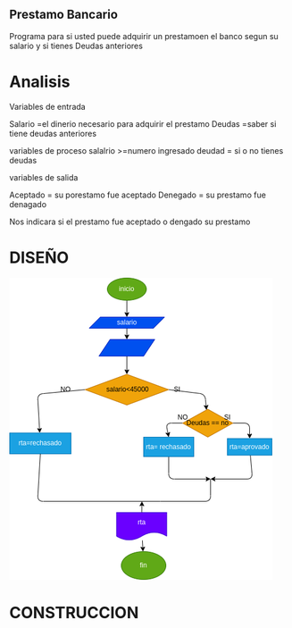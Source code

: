 ## Prestamo Bancario
Programa para si usted puede adquirir un prestamoen el banco segun su salario y si tienes Deudas anteriores
# Analisis

Variables de entrada

Salario =el dinerio necesario para adquirir el prestamo
Deudas  =saber si tiene deudas anteriores

variables de proceso 
salalrio >=numero ingresado 
deudad = si o no tienes deudas


variables de salida

Aceptado = su porestamo fue aceptado
Denegado = su prestamo fue denagado

Nos indicara si el prestamo fue aceptado o dengado su prestamo

# DISEÑO

![diagrama de fuljo](diagrama.png "diagrama de flujo")

# CONSTRUCCION